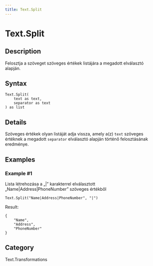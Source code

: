 ```yaml
---
title: Text.Split
---
```


# Text.Split


## Description

Felosztja a szöveget szöveges értékek listájára a megadott elválasztó alapján.


## Syntax

```powerquery
Text.Split(
    text as text,
    separator as text
) as list
```


## Details

Szöveges értékek olyan listáját adja vissza, amely a(z) <code>text</code> szöveges értéknek a megadott <code>separator</code> elválasztó alapján történő felosztásának eredménye.


## Examples

### Example #1 
Lista létrehozása a „|” karakterrel elválasztott „Name|Address|PhoneNumber” szöveges értékből
```powerquery
Text.Split("Name|Address|PhoneNumber", "|")
```

Result: 
```powerquery
{
    "Name",
    "Address",
    "PhoneNumber"
}
```




## Category
Text.Transformations
